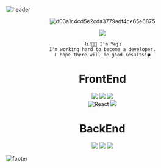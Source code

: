 ![header](https://capsule-render.vercel.app/api?&color=auto)

<div align="center">
  
![d03a1c4cd5e2cda3779adf4ce65e6875](https://user-images.githubusercontent.com/59958929/135983874-c79f3f6a-7b4c-4ba0-97c8-4ab3a40eba08.gif)</br>
  
  <a href="https://hits.seeyoufarm.com"><img src="https://hits.seeyoufarm.com/api/count/incr/badge.svg?url=https%3A%2F%2Fgithub.com%2FLee-ye-ji&count_bg=%23EB95AB&title_bg=%23967CA6&icon=&icon_color=%23E7E7E7&title=%E2%99%AA%E2%99%AB*%E2%80%A2%E2%99%AA&edge_flat=false"/></a>
  
``` 
Hi!🖐🏻 I'm Yeji
I'm working hard to become a developer.
I hope there will be good results!🍀
```
  
  
<div>
  <h1>FrontEnd</h1>
  <img src="https://img.shields.io/badge/html-E34F26?style=for-the-badge&logo=html5&logoColor=white">
<!--   <img src="https://img.shields.io/badge/css-1572B6?style=for-the-badge&logo=css3&logoColor=white"> -->
  <img src="https://img.shields.io/badge/scss-CC6699?style=for-the-badge&logo=Sass&logoColor=white">
  <img src="https://img.shields.io/badge/javascript-FFD500?style=for-the-badge&logo=javascript&logoColor=000">
    </br>
  <img alt="React" src ="https://img.shields.io/badge/React-000.svg?&style=for-the-badge&logo=React&logoColor=rgb(97, 218, 251)"/>
  <img src="https://img.shields.io/badge/vue.js-2E7D32?style=for-the-badge&logo=vue.js&logoColor=4FC08D">
<!--   <img src="https://img.shields.io/badge/Nuxt.js-FFD500?style=for-the-badge&logo=Nuxt.js&logoColor=000"> -->
</div>

<div>
  <h1>BackEnd</h1>
  <img src="https://img.shields.io/badge/JAVA-1572B6?style=for-the-badge&logo=java&logoColor=white"> 
  <img src="https://img.shields.io/badge/Spring-6DB33F?style=for-the-badge&logo=Spring&logoColor=white">
  <img src="https://img.shields.io/badge/Node.js-4D4D4D?style=for-the-badge&logo=Node.js&logoColor=6DB33F">
</div>

  
</div>



![footer](https://capsule-render.vercel.app/api?section=footer&color=auto)



